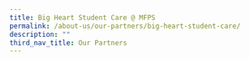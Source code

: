 ```yaml
---
title: Big Heart Student Care @ MFPS
permalink: /about-us/our-partners/big-heart-student-care/
description: ""
third_nav_title: Our Partners
---
```

